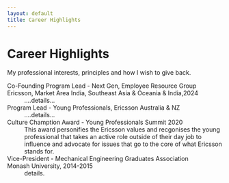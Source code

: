 ```yaml
---
layout: default
title: Career Highlights
---
```


<div class="post">
	<h1 class="pageTitle">Career Highlights</h1>
	<!-- <img src="{{ '/assets/img/Ganaka_Run.png' | relative_url }}" alt=""> -->
	<p class="intro">My professional interests, principles and how I wish to give back.</p>
	<p></p>
	<dl>
	  <dt>Co-Founding Program Lead - Next Gen, Employee Resource Group <br> Ericsson, Market Area India, Southeast Asia & Oceania & India,2024</dt>
		<dd> ....details... </dd>
	  <dt>Program Lead - Young Professionals, Ericsson Australia & NZ </dt>
		<dd> ....details... </dd>
	  <dt>Culture Chamption Award - Young Professionals Summit 2020</dt>
	    <dd>This award personifies the Ericsson values and recgonises the young professional that takes an active role outside of their day job to influence and advocate for issues that go to the core of what Ericsson stands for.</dd>
	  <dt>Vice-President - Mechanical Engineering Graduates Association <br> Monash University, 2014-2015</dt>
	    <dd>details.</dd>
	</dl>

</div>
